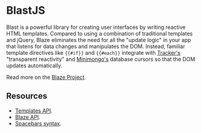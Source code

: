 # BlastJS

Blast is a powerful library for creating user interfaces by writing reactive HTML templates. Compared to using a combination of traditional templates and jQuery, Blaze eliminates the need for all the "update logic" in your app that listens for data changes and manipulates the DOM. Instead, familiar template directives like `{{#if}}` and `{{#each}}` integrate with [Tracker's](https://docs.meteor.com/api/tracker.html) "transparent reactivity" and [Minimongo's](https://docs.meteor.com/api/collections.html) database cursors so that the DOM updates automatically.

Read more on the [Blaze Project](http://blazejs.org/).

## Resources

* [Templates API](http://blazejs.org/api/templates.html).
* [Blaze API](http://blazejs.org/api/blaze.html).
* [Spacebars syntax](http://blazejs.org/api/spacebars.html).